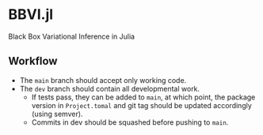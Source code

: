 # BBVI.jl
Black Box Variational Inference in Julia

## Workflow
- The `main` branch should accept only working code.
- The `dev` branch should contain all developmental work.
    - If tests pass, they can be added to `main`, at which point, the package version in `Project.tomal` and git tag 
      should be updated accordingly (using semver).
    - Commits in dev should be squashed before pushing to `main`.
